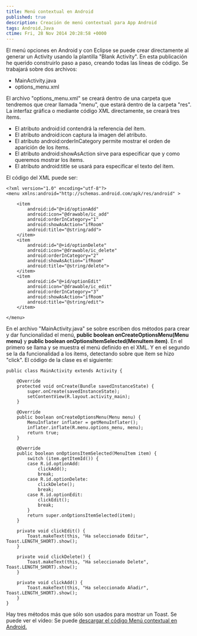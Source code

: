 ```yaml
---
title: Menú contextual en Android
published: true
description: Creación de menú contextual para App Android
tags: Android,Java
ctime: Fri, 28 Nov 2014 20:28:58 +0000
---
```


El menú opciones en Android y con Eclipse se puede crear directamente al generar un Activity usando la plantilla "Blank Activity". En esta publicación he querido construirlo paso a paso, creando todas las líneas de código. Se trabajará sobre dos archivos:

*   MainActivity.java
*   options_menu.xml

El archivo "options_menu.xml" se creará dentro de una carpeta que tendremos que crear llamada "menu", que estará dentro de la carpeta "res". La interfaz gráfica o mediante código XML directamente, se creará tres ítems.

*   El atributo android:id contendrá la referencia del ítem.
*   El atributo android:icon captura la imagen del atributo.
*   El atributo android:orderInCategory permite mostrar el orden de aparición de los ítems.
*   El atributo android:showAsAction sirve para especificar que y como queremos mostrar los ítems.
*   El atributo android:title se usará para especificar el texto del ítem.

El código del XML puede ser:

```
<?xml version="1.0" encoding="utf-8"?>
<menu xmlns:android="http://schemas.android.com/apk/res/android" >

	<item
		android:id="@+id/optionAdd"
		android:icon="@drawable/ic_add"
		android:orderInCategory="1"
		android:showAsAction="ifRoom"
		android:title="@string/add">
	</item>
	<item
		android:id="@+id/optionDelete"
		android:icon="@drawable/ic_delete"
		android:orderInCategory="2"
		android:showAsAction="ifRoom"
		android:title="@string/delete">
	</item>
	<item
		android:id="@+id/optionEdit"
		android:icon="@drawable/ic_edit"
		android:orderInCategory="3"
		android:showAsAction="ifRoom"
		android:title="@string/edit">
	</item>

</menu>
```

En el archivo "MainActivity.java" se sobre escriben dos métodos para crear y dar funcionalidad el menú, **public boolean onCreateOptionsMenu(Menu menu)** y **public boolean onOptionsItemSelected(MenuItem item)**. En el primero se llama y se muestra el menú definido en el XML. Y en el segundo se la da funcionalidad a los ítems, detectando sobre que ítem se hizo "click". El código de la clase es el siguiente:

```
public class MainActivity extends Activity {

	@Override
	protected void onCreate(Bundle savedInstanceState) {
		super.onCreate(savedInstanceState);
		setContentView(R.layout.activity_main);
	}
	
	@Override
	public boolean onCreateOptionsMenu(Menu menu) {
		MenuInflater inflater = getMenuInflater();
		inflater.inflate(R.menu.options_menu, menu);
		return true;
	}
	
	@Override
	public boolean onOptionsItemSelected(MenuItem item) {
		switch (item.getItemId()) {
		case R.id.optionAdd:
			clickAdd();
			break;
		case R.id.optionDelete:
			clickDelete();
			break;
		case R.id.optionEdit:
			clickEdit();
			break;
		}
		return super.onOptionsItemSelected(item);
	}

	private void clickEdit() {
		Toast.makeText(this, "Ha seleccionado Editar", Toast.LENGTH_SHORT).show();
	}

	private void clickDelete() {
		Toast.makeText(this, "Ha seleccionado Delete", Toast.LENGTH_SHORT).show();
	}

	private void clickAdd() {
		Toast.makeText(this, "Ha seleccionado Añadir", Toast.LENGTH_SHORT).show();
	}
}
```

Hay tres métodos más que sólo son usados para mostrar un Toast. Se puede ver el vídeo: Se puede [descargar el código Menú contextual en Android.](https://db.tt/wemwubDo "Menú opciones en Android")